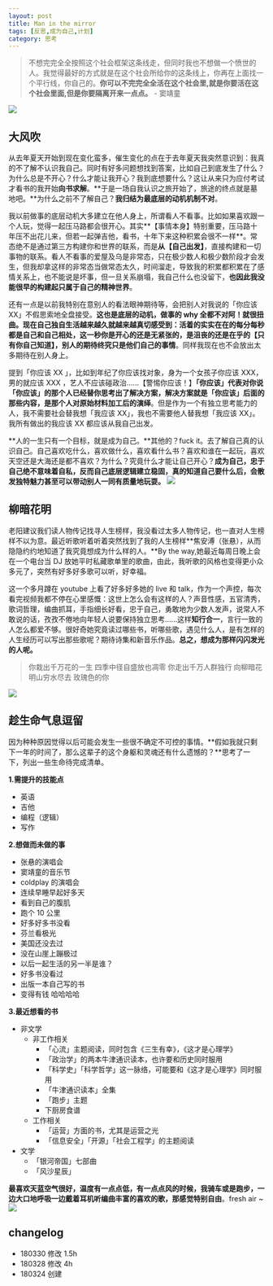```yaml
---
layout: post
title: Man in the mirror
tags: [反思,成为自己,计划]
category: 思考
---
```


> 不想完完全全按照这个社会框架这条线走，但同时我也不想做一个愤世的人。我觉得最好的方式就是在这个社会所给你的这条线上，你再在上面找一个平行线，你自己的。**你可以不完完全全活在这个社会里,就是你要活在这个社会里面,但是你要隔离开来一点点。** - 窦靖童

![](http://oax0nr6r7.bkt.clouddn.com/2018-03-28-IMG_3556.JPG)

## 大风吹
从去年夏天开始到现在变化蛮多，催生变化的点在于去年夏天我突然意识到：我真的不了解不认识我自己。同时有好多问题想找到答案，比如自己到底发生了什么？为什么总是不开心？什么才能让我开心？我到底想要什么？这让从来只为应付考试才看书的我开始**向书求解**。**于是一场自我认识之旅开始了，旅途的终点就是墓地吧。**为什么之前不了解自己？**我归结为最底层的动机机制不对**。

我以前做事的底层动机大多建立在他人身上，所谓看人不看事。比如如果喜欢跟一个人玩，觉得一起压马路都会很开心。其实**【事情本身】特别重要，压马路十年压不出花儿来，但若一起弹吉他，看书，十年下来这种积累会很不一样**。常态绝不是通过第三方构建你和世界的联系，而是**从【自己出发】**，直接构建和一切事物的联系。看人不看事的爱屋及乌是非常态，只在极少数人和极少数阶段才会发生，但我却拿这样的非常态当做常态太久，时间溜走，导致我的积累都积累在了感情关系上，也不能说是坏事，但一旦关系崩塌，我自己什么也没留下，**也因此我没能很早的构建起只属于自己的精神世界**。

还有一点是以前我特别在意别人的看法眼神期待等，会把别人对我说的「你应该 XX」不假思索地全盘接受。**这也是底层的动机，做事的 why 全都不对阿！**就很扭曲。现在自己独自生活越来越久就越来越真切感受到：活着的实实在在的每分每秒都是自己和自己相处，这一秒你是开心的还是无紧张的，是沮丧的还是在乎的**【只有你自己知道】，别人的期待终究只是他们自己的事情**。同样我现在也不会放出太多期待在别人身上。

提到「你应该 XX 」，比如到年纪了你应该找对象，身为一个女孩子你应该 XXX，男的就应该 XXX ，艺人不应该碰政治......【警惕你应该！】**「你应该」代表对你说「你应该」的那个人已经替你思考出了解决方案，解决方案就是「你应该」后面的那些内容，是那个人对原始材料加工后的演绎**。但是作为一个有独立思考能力的人，我不需要社会替我想「我应该 XX」，我也不需要他人替我想「我应该 XX」。我所有做出的我应该 XX 都应该从我自己出发。

**人的一生只有一个目标，就是成为自己。**其他的？fuck it。去了解自己真的认识自己。自己喜欢吃什么，喜欢做什么，喜欢看什么书？喜欢和谁在一起玩，喜欢天空还是大海还是都不喜欢？为什么？究竟什么才能让自己开心？**成为自己，忠于自己绝不意味着自私，反而自己底层逻辑建立稳固，真的知道自己要什么后，会散发独特魅力甚至可以带动别人一同有质量地玩耍。**
![](http://oax0nr6r7.bkt.clouddn.com/2018-03-28-IMG_3552.JPG)
  
## 柳暗花明
老阳建议我们读人物传记找寻人生榜样，我没看过太多人物传记，也一直对人生榜样不以为意。最近听歌听着听着突然找到了我的人生榜样**焦安溥（张悬），从而隐隐约约地知道了我究竟想成为什么样的人。**By the way,她最近每周日晚上会在一个电台当 DJ 放她平时私藏歌单里的歌曲，由此，我听歌的风格也变得更小众多元了，突然有好多好多歌可以听，好幸福。

这一个多月蹲在 youtube 上看了好多好多她的 live 和 talk，作为一个声控，每次看完视频我都不停在心里感慨：这世上怎么会有这样的人？声音性感，五官清秀，歌词哲理，编曲抓耳，手指细长好看，忠于自己，勇敢地为少数人发声，说常人不敢说的话，孜孜不倦地向年轻人说要保持独立思考......这样**知行合一**，言行一致的人怎么都爱不够。很好奇她究竟读过哪些书，听哪些歌，遇见什么人，是有怎样的人生经历可以写出那些歌呢？期待诗集和新音乐作品。**总之，想成为那样闪闪发光的人呢。**

> 你栽出千万花的一生
> 四季中径自盛放也凋零
> 你走出千万人群独行
> 向柳暗花明山穷水尽去
> 玫瑰色的你

![](http://oax0nr6r7.bkt.clouddn.com/2018-03-28-IMG_3496.JPG)

## 趁生命气息逗留
因为种种原因觉得以后可能会发生一些很不确定不可控的事情。**假如我就只剩下一年的时间了，那么这辈子的这个身躯和灵魂还有什么遗憾的？**思考了一下，列出一些生命待完成清单。

**1.需提升的技能点**

- 英语
- 吉他
- 编程（逻辑）
- 写作
  
**2.想做而未做的事**
  
- 张悬的演唱会
- 窦靖童的音乐节
- coldplay 的演唱会
- 连续早睡早起好多天
- 看到自己的腹肌
- 跑个 10 公里
- 好多好多书没看
- 芬兰看极光
- 美国还没去过
- 没在山崖上蹦极过
- 以后一起生活的另一半是谁？
- 好多书没看过
- 出版一本自己写的书
- 变得有钱 哈哈哈哈
  
**3.最近想看的书**

- 非文学
  - 非工作相关
      - 「心流」主题阅读，同时包含《三生有幸》，《这才是心理学》
      - 「政治学」的两本牛津通识读本，也许要和历史同时服用
      - 「科学史」「科学哲学」这一脉络，可能要和《这才是心理学》同时服用
      - 「牛津通识读本」全集
      - 「跑步」主题
      -  下厨房食谱
  - 工作相关
      - 「运营」方面的书，尤其是运营之光
      - 「信息安全」「开源」「社会工程学」的主题阅读
- 文学
  - 「银河帝国」七部曲
  - 「风沙星辰」
 
**最喜欢天蓝空气很好，温度有一点点低，有一点点风的时候，我骑车或是跑步，一边大口地呼吸一边戴着耳机听编曲丰富的喜欢的歌，那感觉特别自由**。fresh air ~
![](http://oax0nr6r7.bkt.clouddn.com/2018-03-28-IMG_3134.JPG)

## changelog
- 180330 修改 1.5h
- 180328 修改 4h
- 180324 创建

